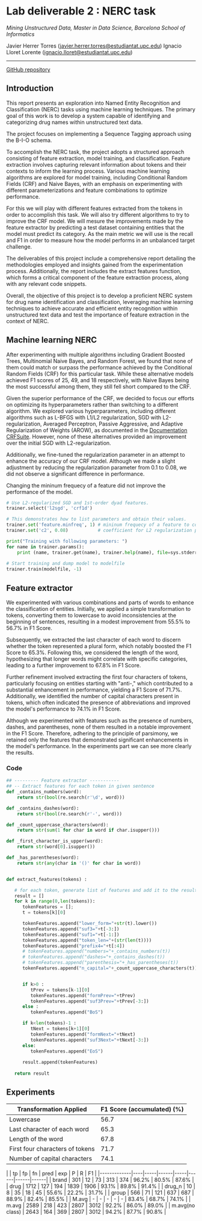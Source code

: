 # Lab deliverable 2 : NERC task
_Mining Unstructured Data, Master in Data Science, Barcelona School of Informatics_

Javier Herrer Torres (javier.herrer.torres@estudiantat.upc.edu)
Ignacio Lloret Lorente (ignacio.lloret@estudiantat.upc.edu)

---

[GitHub repository](https://github.com/IgnacioLL/NERC-classification)

## Introduction

This report presents an exploration into Named Entity Recognition and Classification (NERC) tasks using machine learning techniques. The primary goal of this work is to develop a system capable of identifying and categorizing drug names within unstructured text data. 

The project focuses on implementing a Sequence Tagging approach using the B-I-O schema.

To accomplish the NERC task, the project adopts a structured approach consisting of feature extraction, model training, and classification. Feature extraction involves capturing relevant information about tokens and their contexts to inform the learning process. Various machine learning algorithms are explored for model training, including Conditional Random Fields (CRF) and Naive Bayes, with an emphasis on experimenting with different parameterizations and feature combinations to optimize performance.

For this we will play with different features extracted from the tokens in order to accomplish this task. We will also try different algorithms to try to improve the CRF model. We will mesure the improvements made by the feature extractor by predicting a test dataset containing entities that the model must predict its category. As the main metric we will use is the recall and F1 in order to measure how the model performs in an unbalanced target challenge. 

The deliverables of this project include a comprehensive report detailing the methodologies employed and insights gained from the experimentation process. Additionally, the report includes the extract features function, which forms a critical component of the feature extraction process, along with any relevant code snippets.

Overall, the objective of this project is to develop a proficient NERC system for drug name identification and classification, leveraging machine learning techniques to achieve accurate and efficient entity recognition within unstructured text data and test the importance of feature extraction in the context of NERC. 


## Machine learning NERC

After experimenting with multiple algorithms including Gradient Boosted Trees, Multinomial Naive Bayes, and Random Forest, we found that none of them could match or surpass the performance achieved by the Conditional Random Fields (CRF) for this particular task. While these alternative models achieved F1 scores of 25, 49, and 18 respectively, with Naive Bayes being the most successful among them, they still fell short compared to the CRF.

Given the superior performance of the CRF, we decided to focus our efforts on optimizing its hyperparameters rather than switching to a different algorithm. We explored various hyperparameters, including different algorithms such as L-BFGS with L1/L2 regularization, SGD with L2-regularization, Averaged Perceptron, Passive Aggressive, and Adaptive Regularization of Weights (AROW), as documented in the [Documentation CRFSuite](https://www.chokkan.org/software/crfsuite/manual.html). However, none of these alternatives provided an improvement over the initial SGD with L2-regularization.

Additionally, we fine-tuned the regularization parameter in an attempt to enhance the accuracy of our CRF model. Although we made a slight adjustment by reducing the regularization parameter from 0.1 to 0.08, we did not observe a significant difference in performance.

Changing the mininum frequecy of a feature did not improve the performance of the model. 

```python
# Use L2-regularized SGD and 1st-order dyad features.
trainer.select('l2sgd', 'crf1d')

# This demonstrates how to list parameters and obtain their values.    
trainer.set('feature.minfreq', 1) # mininum frequecy of a feature to consider it
trainer.set('c2', 0.08)           # coefficient for L2 regularization previously to .1

print("Training with following parameters: ")
for name in trainer.params():
    print (name, trainer.get(name), trainer.help(name), file=sys.stderr)
    
# Start training and dump model to modelfile
trainer.train(modelfile, -1)
```

## Feature extractor 

We experimented with various combinations and parts of words to enhance the classification of entities. Initially, we applied a simple transformation to tokens, converting them to lowercase to avoid inconsistencies at the beginning of sentences, resulting in a modest improvement from 55.5% to 56.7% in F1 Score.

Subsequently, we extracted the last character of each word to discern whether the token represented a plural form, which notably boosted the F1 Score to 65.3%. Following this, we considered the length of the word, hypothesizing that longer words might correlate with specific categories, leading to a further improvement to 67.8% in F1 Score.

Further refinement involved extracting the first four characters of tokens, particularly focusing on entities starting with "anti-," which contributed to a substantial enhancement in performance, yielding a F1 Score of 71.7%. Additionally, we identified the number of capital characters present in tokens, which often indicated the presence of abbreviations and improved the model's performance to 74.1% in F1 Score.

Although we experimented with features such as the presence of numbers, dashes, and parentheses, none of them resulted in a notable improvement in the F1 Score. Therefore, adhering to the principle of parsimony, we retained only the features that demonstrated significant enhancements in the model's performance. In the experiments part we can see more clearly the results. 

### Code 

```python 
## --------- Feature extractor ----------- 
## -- Extract features for each token in given sentence
def _contains_numbers(word):
    return str(bool(re.search(r'\d', word)))

def _contains_dashes(word):
    return str(bool(re.search(r'-', word)))

def _count_uppercase_characters(word):
    return str(sum(1 for char in word if char.isupper()))

def _first_character_is_upper(word):
    return str(word[0].isupper())

def _has_parentheses(word):
    return str(any(char in '()' for char in word))


def extract_features(tokens) :

   # for each token, generate list of features and add it to the result
   result = []
   for k in range(0,len(tokens)):
      tokenFeatures = [];
      t = tokens[k][0]

      tokenFeatures.append("lower_form="+str(t).lower())
      tokenFeatures.append("suf3="+t[-3:])
      tokenFeatures.append("suf1="+t[-1:])
      tokenFeatures.append("token_len="+(str(len(t))))
      tokenFeatures.append("prefix4="+t[:4])
      # tokenFeatures.append("numbers="+_contains_numbers(t))
      # tokenFeatures.append("dashes="+_contains_dashes(t))
      # tokenFeatures.append("parenthesis="+_has_parentheses(t))
      tokenFeatures.append("n_capital="+_count_uppercase_characters(t))


      if k>0 :
         tPrev = tokens[k-1][0]
         tokenFeatures.append("formPrev="+tPrev)
         tokenFeatures.append("suf3Prev="+tPrev[-3:])
      else :
         tokenFeatures.append("BoS")

      if k<len(tokens)-1 :
         tNext = tokens[k+1][0]
         tokenFeatures.append("formNext="+tNext)
         tokenFeatures.append("suf3Next="+tNext[-3:])
      else:
         tokenFeatures.append("EoS")
    
      result.append(tokenFeatures)
    
   return result


```

## Experiments

| Transformation Applied           | F1 Score (accumulated) (%) |
|----------------------------------|--------------|
| Lowercase                        | 56.7         |
| Last character of each word      | 65.3         |
| Length of the word               | 67.8         |
| First four characters of tokens  | 71.7         |
| Number of capital characters     | 74.1         |

|             |  tp | fp |  fn | pred | exp |    P |    R |    F1 |
|-------------|----|-----|------|-----|------|------|------|
|       brand | 301 |  12 |   73 |  313 |  374 | 96.2% | 80.5% | 87.6% |
|        drug | 1712 | 127 |  194 | 1839 | 1906 | 93.1% | 89.8% | 91.4% |
|      drug_n |  10 |   8 |   35 |   18 |   45 | 55.6% | 22.2% | 31.7% |
|       group |  566 |  71 |  121 |  637 |  687 | 88.9% | 82.4% | 85.5% |
|       M.avg |   - |   - |    - |    - |    - | 83.4% | 68.7% | 74.1% |
|       m.avg | 2589 | 218 |  423 | 2807 | 3012 | 92.2% | 86.0% | 89.0% |
| m.avg(no class) | 2643 | 164 |  369 | 2807 | 3012 | 94.2% | 87.7% | 90.8% |


